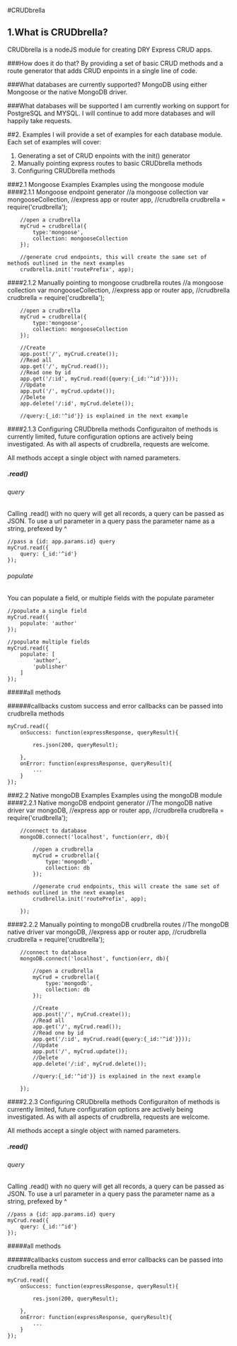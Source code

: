 #CRUDbrella

## 1.What is CRUDbrella?
CRUDbrella is a nodeJS module for creating DRY Express CRUD apps.

###How does it do that?
By providing a set of basic CRUD methods and a route generator that adds CRUD enpoints in a single line of code.

###What databases are currently supported?
MongoDB using either Mongoose or the native MongoDB driver.

###What databases will be supported
I am currently working on support for PostgreSQL and MYSQL. I will continue to add more databases and will happily take requests.

##2. Examples
I will provide a set of examples for each database module. Each set of examples will cover:
1. Generating a set of CRUD enpoints with the init() generator
2. Manually pointing express routes to basic CRUDbrella methods
3. Configuring CRUDbrella methods

###2.1 Mongoose Examples
Examples using the mongoose module
####2.1.1 Mongoose endpoint generator
    //a mongoose collection
    var mongooseCollection,
        //express app or router
	    app,
	    //crudbrella
	    crudbrella = require('crudbrella');
        
        //open a crudbrella
	    myCrud = crudbrella({
		    type:'mongoose',
		    collection: mongooseCollection
	    });
        
        //generate crud endpoints, this will create the same set of methods outlined in the next examples
	    crudbrella.init('routePrefix', app);

####2.1.2 Manually pointing to mongoose crudbrella routes
    //a mongoose collection
    var mongooseCollection,
        //express app or router
	    app,
	    //crudbrella
	    crudbrella = require('crudbrella');
        
        //open a crudbrella
        myCrud = crudbrella({
		    type:'mongoose',
		    collection: mongooseCollection
	    });
        
        //Create
        app.post('/', myCrud.create());
        //Read all
	    app.get('/', myCrud.read());
	    //Read one by id
	    app.get('/:id', myCrud.read({query:{_id:'^id'}}));
	    //Update
	    app.put('/', myCrud.update());
	    //Delete
	    app.delete('/:id', myCrud.delete());

	    //query:{_id:'^id'}} is explained in the next example

####2.1.3 Configuring CRUDbrella methods
Configuraiton of methods is currently limited, future configuration options are actively being investigated. As with all aspects of crudbrella, requests are welcome.

All methods accept a single object with named parameters.

##### .read()
###### query
Calling .read() with no query will get all records, a query can be passed as JSON. To use a url parameter in a query pass the parameter name as a string, prefexed by ^
    
    //pass a {id: app.params.id} query
	myCrud.read({
		query: {_id:'^id'}
	});
###### populate
You can populate a field, or multiple fields with the populate parameter
    
    //populate a single field
    myCrud.read({
        populate: 'author'
    });
    
    //populate multiple fields
    myCrud.read({
        populate: [
            'author',
            'publisher'
        ]
    });
    
#####all methods

######callbacks
custom success and error callbacks can be passed into crudbrella methods

	myCrud.read({
		onSuccess: function(expressResponse, queryResult){

			res.json(200, queryResult);

		},
		onError: function(expressResponse, queryResult){
			...
		}
	});

###2.2 Native mongoDB Examples
Examples using the mongoDB module
####2.2.1 Native mongoDB endpoint generator
    //The mongoDB native driver
    var mongoDB,
        //express app or router
	    app,
	    //crudbrella
	    crudbrella = require('crudbrella');

        //connect to database
        mongoDB.connect('localhost', function(err, db){
        
            //open a crudbrella
	        myCrud = crudbrella({
		        type:'mongodb',
		        collection: db
	        });
        
            //generate crud endpoints, this will create the same set of methods outlined in the next examples
	        crudbrella.init('routePrefix', app);
	    
        });

####2.2.2 Manually pointing to mongoDB crudbrella routes
    //The mongoDB native driver
    var mongoDB,
        //express app or router
	    app,
	    //crudbrella
	    crudbrella = require('crudbrella');

        //connect to database
        mongoDB.connect('localhost', function(err, db){
        
            //open a crudbrella
	        myCrud = crudbrella({
		        type:'mongodb',
		        collection: db
	        });
	        
            //Create
            app.post('/', myCrud.create());
            //Read all
    	    app.get('/', myCrud.read());
    	    //Read one by id
    	    app.get('/:id', myCrud.read({query:{_id:'^id'}}));
    	    //Update
    	    app.put('/', myCrud.update());
    	    //Delete
    	    app.delete('/:id', myCrud.delete());

	        //query:{_id:'^id'}} is explained in the next example
	    
        });

####2.2.3 Configuring CRUDbrella methods
Configuraiton of methods is currently limited, future configuration options are actively being investigated. As with all aspects of crudbrella, requests are welcome.

All methods accept a single object with named parameters.

##### .read()
###### query
Calling .read() with no query will get all records, a query can be passed as JSON. To use a url parameter in a query pass the parameter name as a string, prefexed by ^
    
    //pass a {id: app.params.id} query
	myCrud.read({
		query: {_id:'^id'}
	});
    
#####all methods

######callbacks
custom success and error callbacks can be passed into crudbrella methods

	myCrud.read({
		onSuccess: function(expressResponse, queryResult){

			res.json(200, queryResult);

		},
		onError: function(expressResponse, queryResult){
			...
		}
	});

